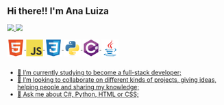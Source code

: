 ## Hi there!! I'm Ana Luiza 
 
<div>
 <a href="https://github.com/AnaMotta223">
 <img height="180cm" src="https://github-readme-stats.vercel.app/api?username=AnaMotta223&show_icons=true&theme=tokyonight&include_all-commits=true&count_private=true"/>
 <img height="180cm" src="https://github-readme-stats.vercel.app/api/top-langs/?username=AnaMotta223&layout=compact&langs_count=16&theme=tokyonight"/>
</div>

<div style="display: inline_block"><br>
  <img align="center" alt="Ana-HTML" height="40" width="40" src="https://raw.githubusercontent.com/devicons/devicon/master/icons/html5/html5-original.svg">
 <img align="center" alt="Ana-HTML" height="40" width="40" src="https://raw.githubusercontent.com/devicons/devicon/master/icons/javascript/javascript-original.svg">
  <img align="center" alt="Ana-CSS" height="40" width="40" src="https://raw.githubusercontent.com/devicons/devicon/master/icons/css3/css3-original.svg">
  <img align="center" alt="Ana-Python" height="40" width="40" src="https://raw.githubusercontent.com/devicons/devicon/master/icons/python/python-original.svg">
  <img align="center" alt="Ana-Csharp" height="40" width="40" src="https://raw.githubusercontent.com/devicons/devicon/master/icons/csharp/csharp-original.svg">
  <img align="center" alt="Ana-Csharp" height="40" width="40" src="https://raw.githubusercontent.com/devicons/devicon/master/icons/java/java-original.svg">
</div>

##

<!--<div>
 <img src="https://img.shields.io/badge/Gmail-D14836?style=for-the-badge&logo=gmail&logoColor=white">
 <img src="https://img.shields.io/badge/LinkedIn-0077B5?style=for-the-badge&logo=linkedin&logoColor=white"> 
</div>--> 

##

- 🌱 I’m currently studying to become a full-stack developer;
- 👯 I’m looking to collaborate on different kinds of projects, giving ideas, helping people and sharing my knowledge;
- 💬 Ask me about C#, Python, HTML or CSS;
 
##


